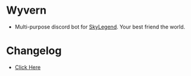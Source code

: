 # Wyvern
- Multi-purpose discord bot for [SkyLegend](https://discord.gg/ZwhgJvXqm9). Your best friend the world.

# Changelog
- [Click Here](https://github.com/erqewee/wyvern/blob/master/CHANGELOG.md)
